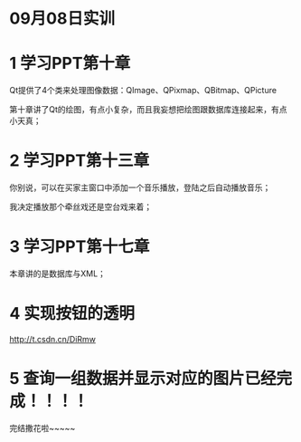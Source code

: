 09月08日实训
===

# 1 学习PPT第十章

Qt提供了4个类来处理图像数据：QImage、QPixmap、QBitmap、QPicture

第十章讲了Qt的绘图，有点小复杂，而且我妄想把绘图跟数据库连接起来，有点小天真；

# 2 学习PPT第十三章

你别说，可以在买家主窗口中添加一个音乐播放，登陆之后自动播放音乐；

我决定播放那个牵丝戏还是空台戏来着；

# 3 学习PPT第十七章

本章讲的是数据库与XML；


# 4 实现按钮的透明

<http://t.csdn.cn/DiRmw>


# 5 查询一组数据并显示对应的图片已经完成！！！！

完结撒花啦~~~~~